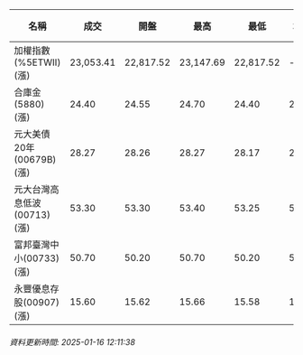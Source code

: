 | 名稱 | 成交 | 開盤 | 最高 | 最低 | 均價 | 成交金額(億) | 昨收 | 漲跌幅 | 漲跌 | 總量 | 昨量 | 振幅 |
| -------- | -------- | -------- | -------- |-------- | -------- | -------- |-------- |-------- |-------- | -------- | -------- |-------- |
|加權指數(%5ETWII) (漲)|23,053.41|22,817.52|23,147.69|22,817.52|-|2,448.50|22,514.57|2.39%|538.84|4,303,218|0|1.47%|
|合庫金(5880) (漲)|24.40|24.55|24.70|24.40|24.55|1.29|24.35|0.21%|0.05|5,246|10,150|1.23%|
|元大美債20年(00679B) (漲)|28.27|28.26|28.27|28.17|28.23|8.18|27.90|1.33%|0.37|28,979|95,748|0.36%|
|元大台灣高息低波(00713) (漲)|53.30|53.30|53.40|53.25|53.33|3.15|52.85|0.85%|0.45|5,911|7,627|0.28%|
|富邦臺灣中小(00733) (漲)|50.70|50.20|50.70|50.20|50.44|0.714|49.69|2.03%|1.01|1,415|981|1.01%|
|永豐優息存股(00907) (漲)|15.60|15.62|15.66|15.58|15.61|0.093|15.51|0.58%|0.09|595|1,389|0.52%|
###### 資料更新時間: 2025-01-16 12:11:38